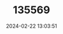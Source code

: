 ---
title: "135569"
category: "Chondrostoma variabile"
draft: false
date: 2024-02-22 13:03:51
languages:
  Russian: ["Волжский подуст"]
  Ukrainian: ["Підуст волзький"]
---